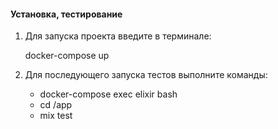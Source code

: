 #### Установка, тестирование 

1. Для запуска проекта введите в терминале:    
    
    docker-compose up

2. Для последующего запуска тестов выполните команды:

    - docker-compose exec elixir bash
    - cd /app
    - mix test